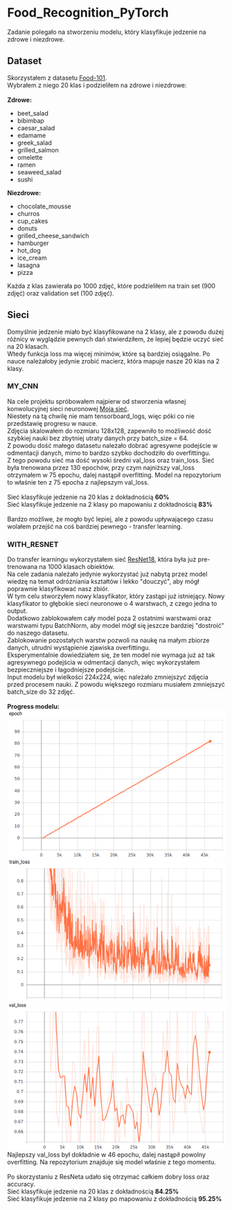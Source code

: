# **Food_Recognition_PyTorch**
Zadanie polegało na stworzeniu modelu, który klasyfikuje jedzenie na zdrowe i niezdrowe. <br>
## **Dataset**
Skorzystałem z datasetu [Food-101](https://www.kaggle.com/kmader/food41). <br>
Wybrałem z niego 20 klas i podzieliłem na zdrowe i niezdrowe:<br><br>
**Zdrowe:**
* beet_salad
* bibimbap
* caesar_salad
* edamame
* greek_salad
* grilled_salmon
* omelette
* ramen
* seaweed_salad
* sushi <br>

**Niezdrowe:**
* chocolate_mousse
* churros
* cup_cakes
* donuts
* grilled_cheese_sandwich
* hamburger
* hot_dog
* ice_cream
* lasagna
* pizza <br>

Każda z klas zawierała po 1000 zdjęć, które podzieliłem na train set (900 zdjęć) oraz validation set (100 zdjęć). <br>
## **Sieci**
Domyślnie jedzenie miało być klasyfikowane na 2 klasy, ale z powodu dużej różnicy w wyglądzie pewnych dań stwierdziłem, że lepiej będzie uczyć sieć na 20 klasach. <br>
Wtedy funkcja loss ma więcej minimów, które są bardziej osiągalne. Po nauce należałoby jedynie zrobić macierz, która mapuje nasze 20 klas na 2 klasy.
### **MY_CNN**
Na cele projektu spróbowałem najpierw od stworzenia własnej konwolucyjnej sieci neuronowej [Moja sieć](./my_cnn/mycnn.py). <br>
Niestety na tą chwilę nie mam tensorboard_logs, więc póki co nie przedstawię progresu w nauce. <br>
Zdjęcia skalowałem do rozmiaru 128x128, zapewniło to możliwość dość szybkiej nauki bez zbytniej utraty danych przy batch_size = 64. <br>
Z powodu dość małego datasetu należało dobrać agresywne podejście w odmentacji danych, mimo to bardzo szybko dochodziło do overfittingu. <br>
Z tego powodu sieć ma dość wysoki średni val_loss oraz train_loss. Sieć była trenowana przez 130 epochów, przy czym najniższy val_loss otrzymałem w 75 epochu, dalej nastąpił overfitting. Model na repozytorium to właśnie ten z 75 epocha z najlepszym val_loss. <br><br>
Sieć klasyfikuje jedzenie na 20 klas z dokładnością **60%**<br>
Sieć klasyfikuje jedzenie na 2 klasy po mapowaniu z dokładnością **83%**<br><br>
Bardzo możliwe, że mogło być lepiej, ale z powodu upływającego czasu wolałem przejść na coś bardziej pewnego - transfer learning.
### **WITH_RESNET**
Do transfer learningu wykorzystałem sieć [ResNet18](https://pytorch.org/hub/pytorch_vision_resnet/), która była już pre-trenowana na 1000 klasach obiektów. <br>
Na cele zadania należało jedynie wykorzystać już nabytą przez model wiedzę na temat odróżniania kształtów i lekko "douczyć", aby mógł poprawnie klasyfikować nasz zbiór. <br>
W tym celu stworzyłem nowy klasyfikator, który zastąpi już istniejący. Nowy klasyfikator to głębokie sieci neuronowe o 4 warstwach, z czego jedna to output. <br>
Dodatkowo zablokowałem cały model poza 2 ostatnimi warstwami oraz warstwami typu BatchNorm, aby model mógł się jeszcze bardziej "dostroić" do naszego datasetu. <br>
Zablokowanie pozostałych warstw pozwoli na naukę na małym zbiorze danych, utrudni wystąpienie zjawiska overfittingu. <br>
Eksperymentalnie dowiedziałem się, że ten model nie wymaga już aż tak agresywnego podejścia w odmentacji danych, więc wykorzystałem bezpieczniejsze i łagodniejsze podejście. <br>
Input modelu był wielkości 224x224, więc należało zmniejszyć zdjęcia przed procesem nauki. Z powodu większego rozmiaru musiałem zmniejszyć batch_size do 32 zdjęć.<br><br>
**Progress modelu:**<br>
![epoch img](./with_resnet/epoch.png)<br>
![train_loss](./with_resnet/train_loss.png)<br>
![valid_loss](./with_resnet/valid_loss.png)<br>
Najlepszy val_loss był dokładnie w 46 epochu, dalej nastąpił powolny overfitting. Na repozytorium znajduje się model właśnie z tego momentu.<br><br>
Po skorzystaniu z ResNeta udało się otrzymać całkiem dobry loss oraz accuracy. <br>
Sieć klasyfikuje jedzenie na 20 klas z dokładnością **84.25%**<br>
Sieć klasyfikuje jedzenie na 2 klasy po mapowaniu z dokładnością **95.25%**
